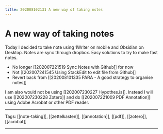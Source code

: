 ```yaml
---
title: 202008102131 A new way of taking notes
---
```


# A new way of taking notes

Today I decided to take note using 1Writer on mobile and Obsidian on Desktop. Notes are sync through dropbox. Easy solutions to try to make fast notes.

- No longer [[202007221519 Sync Notes with Github]] for now
- Not [[202007241545 Using StackEdit to edit file from Github]]
- Revert back from [[202008101335 PARA - A good strategy to organise notes]]

I am also would not be using [[202007230227 Hypothes.is]]. Instead I will use [[202007230228 Zotero]] and do [[202007221009 PDF Annotation]] using Adobe Acrobat or other PDF reader.

---

Tags: [[note-taking]], [[zettelkasten]], [[annotation]], [[pdf]], [[zotero]], [[acrobat]]

---